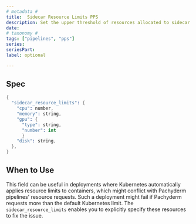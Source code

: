 ```yaml
---
# metadata # 
title:  Sidecar Resource Limits PPS
description: Set the upper threshold of resources allocated to sidecar containers.
date: 
# taxonomy #
tags: ["pipelines", "pps"]
series:
seriesPart:
label: optional 

---
```


## Spec

```s
{
  "sidecar_resource_limits": {
    "cpu": number,
    "memory": string,
    "gpu": {
      "type": string,
      "number": int
      }
    "disk": string,
  },
}
```


## When to Use 

This field can be useful in deployments where Kubernetes automatically
applies resource limits to containers, which might conflict with Pachyderm
pipelines' resource requests. Such a deployment might fail if Pachyderm
requests more than the default Kubernetes limit. The `sidecar_resource_limits`
enables you to explicitly specify these resources to fix the issue.
